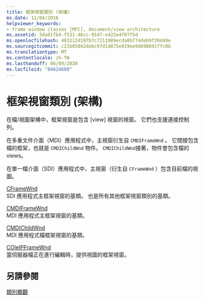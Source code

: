 ```yaml
---
title: 框架視窗類別 (架構)
ms.date: 11/04/2016
helpviewer_keywords:
- frame window classes [MFC], document/view architecture
ms.assetid: 5da01fb4-f531-46cc-914f-e422e4f07f5d
ms.openlocfilehash: 483112d197b7c7211989ecda8b774deb9f30d49e
ms.sourcegitcommit: c21b05042debc97d14875e019ee9d698691ffc0b
ms.translationtype: MT
ms.contentlocale: zh-TW
ms.lasthandoff: 06/09/2020
ms.locfileid: "84624600"
---
```

# <a name="frame-window-classes-architecture"></a>框架視窗類別 (架構)

在檔/視圖架構中，框架視窗是包含 [view] 視窗的視窗。 它們也支援連接控制列。

在多重文件介面（MDI）應用程式中，主視窗衍生自 `CMDIFrameWnd` 。 它間接包含檔的框架，也就是 `CMDIChildWnd` 物件。 `CMDIChildWnd`接著，物件會包含檔的 views。

在單一檔介面（SDI）應用程式中，主視窗（衍生自 `CFrameWnd` ）包含目前檔的視圖。

[CFrameWnd](reference/cframewnd-class.md)<br/>
SDI 應用程式主框架視窗的基類。 也是所有其他框架視窗類別的基類。

[CMDIFrameWnd](reference/cmdiframewnd-class.md)<br/>
MDI 應用程式主框架視窗的基類。

[CMDIChildWnd](reference/cmdichildwnd-class.md)<br/>
MDI 應用程式檔框架視窗的基類。

[COleIPFrameWnd](reference/coleipframewnd-class.md)<br/>
當伺服器檔正在進行編輯時，提供視圖的框架視窗。

## <a name="see-also"></a>另請參閱

[類別概觀](class-library-overview.md)
